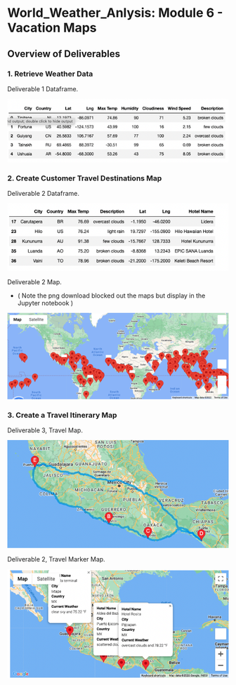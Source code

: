 # World_Weather_Anlysis: Module 6 - Vacation Maps

## Overview of Deliverables 

### 1. Retrieve Weather Data 

Deliverable 1 Dataframe.

![dev_1](Images/Dev1_DataFrame.png "Dev 1 Image")

### 2. Create Customer Travel Destinations Map

Deliverable 2 Dataframe. 

![dev_2](Images/Dev2_Clean_Hotels.png "Dev 2 Image")

Deliverable 2 Map.
- ( Note the png download blocked out the maps but display in the Jupyter notebook )


![dev_2](Images/WeatherPy_vacation_map.png "Dev 2 Map")

### 3. Create a Travel Itinerary Map

Deliverable 3, Travel Map.

![dev_3](Images/WeatherPy_travel_map.png "Dev 3, Map 1")

Deliverable 2, Travel Marker Map.

![dev_3](Images/WeatherPy_travel_map_markers.png "Dev 3, Map 2")




